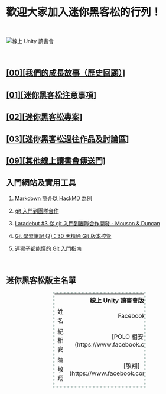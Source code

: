 
# 歡迎大家加入迷你黑客松的行列！

<br>

![線上 Unity 讀書會](https://scontent-tpe1-1.xx.fbcdn.net/t31.0-8/14481887_10209252888553717_5159452932094613843_o.jpg "歡迎大家加入線上 Unity 讀書會！")

<br>

## [[00][我們的成長故事（歷史回顧）]](https://github.com/onlinereadbook/mini-hackathon)

## [[01][迷你黑客松注意事項]](https://github.com/onlinereadbook/mini-hackathon)

## [[02][迷你黑客松專案]](https://github.com/onlinereadbook/mini-hackathon)

## [[03][迷你黑客松過往作品及討論區]](https://github.com/onlinereadbook/mini-hackathon/tree/master/%5B03%5D%5B%E8%AE%80%E6%9B%B8%E6%9C%83%E9%81%8E%E5%BE%80%E5%BD%B1%E7%89%87%E5%8F%8A%E8%A8%8E%E8%AB%96%E5%8D%80%5D)

## [[09][其他線上讀書會傳送門]](https://github.com/onlinereadbook/mini-hackathon/tree/master/%5B09%5D%5B%E5%85%B6%E4%BB%96%E7%B7%9A%E4%B8%8A%E8%AE%80%E6%9B%B8%E6%9C%83%E5%82%B3%E9%80%81%E9%96%80%5D)

## 入門網站及實用工具

1. [Markdown 簡介以 HackMD 為例](https://youtu.be/8maKJ6CJ9no)

2. [git 入門到團隊合作](https://youtu.be/DqYJwg6dvJo)

3. [Laradebut #3 從 git 入門到團隊合作開發 - Mouson & Duncan](https://youtu.be/sEloF3SzGI8)

4. [Git 學習筆記 (2)：30 天精通 Git 版本控管](http://blog.miniasp.com/post/2013/11/03/Learning-Git-Part-2-Master-Git-in-30-days.aspx)

5. [連猴子都能懂的 Git 入門指南](https://backlogtool.com/git-guide/tw/)

<br>

## 迷你黑客松版主名單

<center><table style="width:50%; text-align:center; vertical-align:middle; border: 5px dotted #BACAC6;">
<tr>
<!------------------------------------------------------>
<th colspan="2" align="center">線上 Unity 讀書會版主清單</th>
<!------------------------------------------------------>
</tr>
<tr>
<!------------------------------------------------------>
<td style="width:20%;">姓名							</td>
<td style="width:80%;">Facebook						</td>
<!------------------------------------------------------>
</tr>

<tr>
<!------------------------------------------------------>
<td>紀相安											</td>
<td>[POLO 相安大](https://www.facebook.com/polo13999)</td>
<!------------------------------------------------------>
</tr>

<tr>
<!------------------------------------------------------>
<td>陳敬翔											</td>
<td>[敬翔](https://www.facebook.com/oneleo760823)	</td>
<!------------------------------------------------------>
</tr>

<tr>
<!------------------------------------------------------>
<td>												</td>
<td>												</td>
<!------------------------------------------------------>
</tr>

</table></center>

<br>